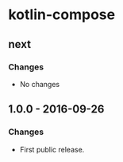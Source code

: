 # kotlin-compose
## next
### Changes
- No changes

## 1.0.0 - 2016-09-26
### Changes
- First public release.
